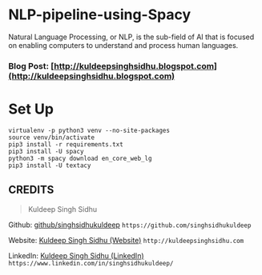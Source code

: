 # NLP-pipeline-using-Spacy

Natural Language Processing, or NLP, is the sub-field of AI that is focused on enabling computers to understand and process human languages.

### Blog Post: [http://kuldeepsinghsidhu.blogspot.com](http://kuldeepsinghsidhu.blogspot.com)

# Set Up

```
virtualenv -p python3 venv --no-site-packages
source venv/bin/activate
pip3 install -r requirements.txt
pip3 install -U spacy
python3 -m spacy download en_core_web_lg
pip3 install -U textacy
```


## CREDITS

>Kuldeep Singh Sidhu

Github: [github/singhsidhukuldeep](https://github.com/singhsidhukuldeep)
`https://github.com/singhsidhukuldeep`

Website: [Kuldeep Singh Sidhu (Website)](http://kuldeepsinghsidhu.com)
`http://kuldeepsinghsidhu.com`

LinkedIn: [Kuldeep Singh Sidhu (LinkedIn)](https://www.linkedin.com/in/singhsidhukuldeep/)
`https://www.linkedin.com/in/singhsidhukuldeep/`
